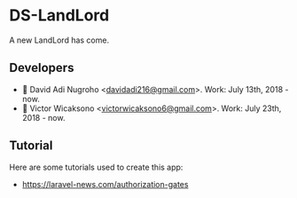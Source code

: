 # DS-LandLord
A new LandLord has come.

## Developers
* 👨 David Adi Nugroho \<<davidadi216@gmail.com>\>. Work: July 13th, 2018 - now.
* 👨 Victor Wicaksono \<<victorwicaksono6@gmail.com>\>. Work: July 23th, 2018 - now.

## Tutorial
Here are some tutorials used to create this app:
* https://laravel-news.com/authorization-gates